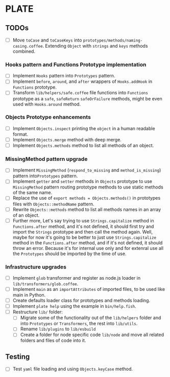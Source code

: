# PLATE

## TODOs

- [ ] Move `toCase` and `toCaseKeys` into `prototypes/methods/naming-casing.coffee`. Extending `Object` with `strings` and `keys` methods combined.

### Hooks pattern and Functions Prototype implementation

- [ ] Implement `Hooks` pattern into `Prototypes` pattern.
- [ ] Implement `before`, `around`, and `after` wrappers of `Hooks.addHook` in `Functions` prototype.
- [ ] Transform `lib/helpers/safe.coffee` file functions into `Functions` prototype as a `safe`, `safeReturn` `safeOrFailure` methods, might be even used with `Hooks.around` method.

### Objects Prototype enhancements

- [ ] Implement `Objects.inspect` printing the `object` in a human readable format.
- [ ] Implement `Objects.merge` method with deep merge.
- [ ] Implement `Objects.methods` method to list all methods of an object.

### MissingMethod pattern upgrade

- [ ] Implement `MissingMethod` (`respond_to_missing` and `method_is_missing`) pattern into`Prototypes` pattern.
- [ ] Implement `getter` and `setter` methods in `Objects` prototype to use `MissingMethod` pattern routing prototype methods to use static methods of the same name.
- [ ] Replace the use of `export methods = Objects.methods()` in prototypes files with `Objects::methodName` pattern.
- [ ] Rewrite `Objects::methods` method to list all methods names in an array of an object.
- [ ] Further more, Let's say trying to use `Strings.capitalize` method in `Functions.after` method, and it's not defined, it should first try and import the `Strings` prototype and then call the method again. Well, maybe for now it's going to be better to just use `Strings.capitalize` method in the `Functions.after` method, and if it's not defined, it should throw an error. Because it's for internal use only and for extenral use all the `Prototypes` should be imported by the time of use.

### Infrastructure upgrades

- [ ] Implement `glob` transformer and register as node.js loader in `lib/transformers/glob.coffee`.
- [ ] Implement `main` as an `importAttributes` of imported files, to be used like main in Python.
- [ ] Create defaults loader class for prototypes and methods loading.
- [ ] Implement `plate help` using the example in `bin/help.fish`.
- [ ] Restructure `lib/` folder:
  - [ ] Migrate some of the functionality out of the `lib/helpers` folder and into `Prototypes` or `Transformers`, the rest into `lib/utils`.
  - [ ] Rename `lib/plugins` to `lib/esbuild`
  - [ ] Create a folder for node specific code `lib/node` and move all related folders and files of code into it.

## Testing

- [ ] Test `yaml` file loading and using `Objects.keyCase` method.

